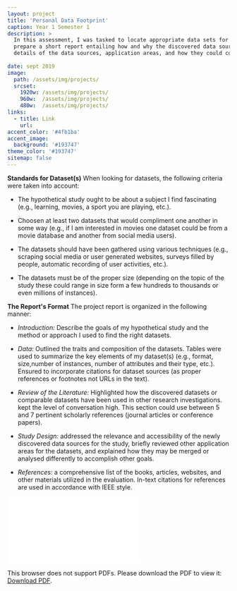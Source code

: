 ```yaml
---
layout: project
title: 'Personal Data Footprint'
caption: Year 1 Semester 1
description: >
  In this assessment, I was tasked to locate appropriate data sets for a fictitious study that meets certain criteria and requirements. I will have had to
  prepare a short report entailing how and why the discovered data sources are relevant and accessible for the study. I will also have had to note key
  details of the data sources, application areas, and how they could contribute to a study design.
  
date: sept 2019
image: 
  path: /assets/img/projects/
  srcset: 
    1920w: /assets/img/projects/
    960w:  /assets/img/projects/
    480w:  /assets/img/projects/
links:
  - title: Link
    url: 
accent_color: '#4fb1ba'
accent_image:
  background: '#193747'
theme_color: '#193747'
sitemap: false
---
```


**Standards for Dataset(s)** 
When looking for datasets, the following criteria were taken into account: 

* The hypothetical study ought to be about a subject I find fascinating (e.g., learning, movies, a sport you are playing, etc.). 

* Choosen at least two datasets that would compliment one another in some way (e.g., if I am interested in movies one dataset could be from a movie database and another from social media users). 

* The datasets should have been gathered using various techniques (e.g., scraping social media or user generated websites, surveys filled by people, automatic recording of user activities, etc.). 

* The datasets must be of the proper size (depending on the topic of the study these could range in size form a few hundreds to thousands or even millions of instances).

**The Report's Format**
The project report is organized in the following manner: 

* *Introduction:* Describe the goals of my hypothetical study and the method or approach I used to find the right datasets. 

* *Data:* Outlined the traits and composition of the datasets. Tables were used to summarize the key elements of my dataset(s) (e.g., format, size,number
  of instances, number of attributes and their type, etc.). Ensured to incorporate citations for dataset sources (as proper references or footnotes not
  URLs in the text). 

* *Review of the Literature:* Highlighted how the discovered datasets or comparable datasets have been used in other research investigations. kept the
  level of conversation high. This section could use between 5 and 7 pertinent scholarly references (journal articles or conference papers). 

* *Study Design:* addressed the relevance and accessibility of the newly discovered data sources for the study, briefly reviewed other application areas for the datasets, and explained how they may be merged or analysed differently to accomplish other goals. 

* *References:* a comprehensive list of the books, articles, websites, and other materials utilized in the evaluation. In-text citations for references are used in accordance with IEEE style.

<object data="http://renatogusani.com/https://github.com/renatogusani/BSc-Data-Science/blob/main/Year%201/Semester%201/Intro%20to%20DS/IEEE%20Paper%20on%20Personal%20Data%20CA2%2070%25.pdf" type="application/pdf" width="700px" height="700px">
    <embed src="[http://yoursite.com/the.pdf](https://github.com/renatogusani/BSc-Data-Science/blob/main/Year%201/Semester%201/Intro%20to%20DS/IEEE%20Paper%20on%20Personal%20Data%20CA2%2070%25.pdf)">
        <p>This browser does not support PDFs. Please download the PDF to view it: <a href="[http://yoursite.com/the.pdf](https://github.com/renatogusani/BSc-Data-Science/blob/main/Year%201/Semester%201/Intro%20to%20DS/IEEE%20Paper%20on%20Personal%20Data%20CA2%2070%25.pdf)">Download PDF</a>.</p>
    </embed>
</object>

